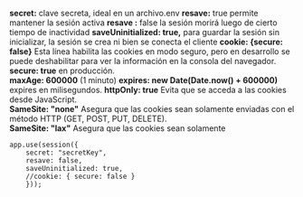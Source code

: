 **secret:** clave secreta, ideal en un archivo.env
**resave:** true  permite mantener la sesión activa 
**resave :**  false  la sesión morirá luego de cierto tiempo de inactividad
**saveUninitialized: true,**  para guardar la sesión sin inicializar, la sesión se crea ni bien se conecta el cliente
**cookie: {secure: false}** Esta línea habilita las cookies en modo seguro, pero en desarrollo se puede deshabilitar para ver la información en la consola del navegador.  
**secure: true** en producción.  
**maxAge: 600000** (1 minuto) 
**expires: new Date(Date.now() + 600000)**  expires en milisegundos. 
**httpOnly: true**    Evita que se acceda a las cookies desde JavaScript.   
**SameSite: "none"**   Asegura que las cookies sean solamente enviadas con el método HTTP (GET, POST, PUT, DELETE).   
**SameSite: "lax"**    Asegura que las cookies sean solamente
```
app.use(session({
    secret: "secretKey",
    resave: false,  
    saveUninitialized: true,
    //cookie: { secure: false }  
    }));
``` 

 

